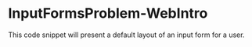 # InputFormsProblem-WebIntro
This code snippet will present a default layout of an input form for a user.
